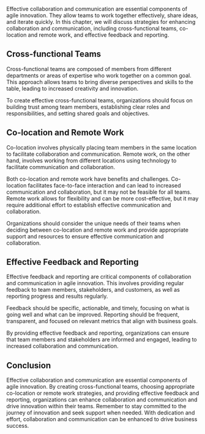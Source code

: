 
Effective collaboration and communication are essential components of agile innovation. They allow teams to work together effectively, share ideas, and iterate quickly. In this chapter, we will discuss strategies for enhancing collaboration and communication, including cross-functional teams, co-location and remote work, and effective feedback and reporting.

Cross-functional Teams
----------------------

Cross-functional teams are composed of members from different departments or areas of expertise who work together on a common goal. This approach allows teams to bring diverse perspectives and skills to the table, leading to increased creativity and innovation.

To create effective cross-functional teams, organizations should focus on building trust among team members, establishing clear roles and responsibilities, and setting shared goals and objectives.

Co-location and Remote Work
---------------------------

Co-location involves physically placing team members in the same location to facilitate collaboration and communication. Remote work, on the other hand, involves working from different locations using technology to facilitate communication and collaboration.

Both co-location and remote work have benefits and challenges. Co-location facilitates face-to-face interaction and can lead to increased communication and collaboration, but it may not be feasible for all teams. Remote work allows for flexibility and can be more cost-effective, but it may require additional effort to establish effective communication and collaboration.

Organizations should consider the unique needs of their teams when deciding between co-location and remote work and provide appropriate support and resources to ensure effective communication and collaboration.

Effective Feedback and Reporting
--------------------------------

Effective feedback and reporting are critical components of collaboration and communication in agile innovation. This involves providing regular feedback to team members, stakeholders, and customers, as well as reporting progress and results regularly.

Feedback should be specific, actionable, and timely, focusing on what is going well and what can be improved. Reporting should be frequent, transparent, and focused on relevant metrics that align with business goals.

By providing effective feedback and reporting, organizations can ensure that team members and stakeholders are informed and engaged, leading to increased collaboration and communication.

Conclusion
----------

Effective collaboration and communication are essential components of agile innovation. By creating cross-functional teams, choosing appropriate co-location or remote work strategies, and providing effective feedback and reporting, organizations can enhance collaboration and communication and drive innovation within their teams. Remember to stay committed to the journey of innovation and seek support when needed. With dedication and effort, collaboration and communication can be enhanced to drive business success.
